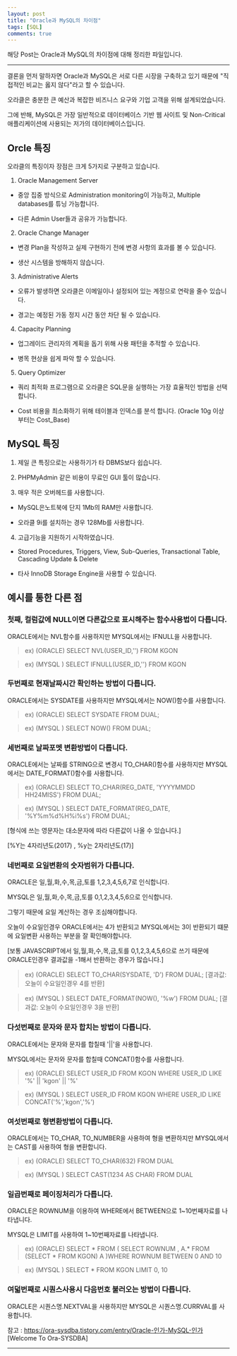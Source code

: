 ```yaml
---
layout: post
title: "Oracle과 MySQL의 차이점"
tags: [SQL]
comments: true
---
```

 
해당 Post는 Oracle과 MySQL의 차이점에 대해 정리한 파일입니다.

---

결론을 먼저 말하자면 Oracle과 MySQL은 서로 다른 시장을 구축하고 있기 때문에 "직접적인 비교는 옳지 않다"라고 할 수 있습니다.

오라클은 충분한 큰 예산과 복잡한 비즈니스 요구와 기업 고객을 위해 설계되었습니다.

그에 반해, MySQL은 가장 일반적으로 데이터베이스 기반 웹 사이트 및 Non-Critical 애플리케이션에 사용되는 저가의 데이터베이스입니다.


## Orcle 특징

오라클의 특징이자 장점은 크게 5가지로 구분하고 있습니다.

1. Oracle Management Server

 - 중앙 집중 방식으로 Administration monitoring이 가능하고, Multiple databases를 튜닝 가능합니다.

 - 다른 Admin User들과 공유가 가능합니다.

2. Oracle Change Manager

 - 변경 Plan을 작성하고 실제 구현하기 전에 변경 사항의 효과를 볼 수 있습니다.

 - 생산 시스템을 방해하지 않습니다.

3. Administrative Alerts

 - 오류가 발생하면 오라클은 이메일이나 설정되어 있는 계정으로 연락을 줄수 있습니다.

 - 경고는 예정된 가동 정지 시간 동안 차단 될 수 있습니다. 

4. Capacity Planning

 - 업그레이드 관리자의 계획을 돕기 위해 사용 패턴을 추적할 수 있습니다.

 - 병목 현상을 쉽게 파악 할 수 있습니다.

5. Query Optimizer

 - 쿼리 최적화 프로그램으로 오라클은 SQL문을 실행하는 가장 효율적인 방법을 선택합니다.

 - Cost 비용을 최소화하기 위해 테이블과 인덱스를 분석 합니다. (Oracle 10g 이상부터는 Cost_Base)

## MySQL 특징

1. 제일 큰 특징으로는 사용하기가 타 DBMS보다 쉽습니다.

2. PHPMyAdmin 같은 비용이 무료인 GUI 툴이 많습니다.

3. 매우 적은 오버헤드를 사용합니다.

 - MySQL은노트북에 단지 1Mb의 RAM만 사용합니다.

 - 오라클 9i를 설치하는 경우 128Mb를 사용합니다.

4. 고급기능을 지원하기 시작하였습니다.

 - Stored Procedures, Triggers, View, Sub-Queries, Transactional Table, Cascading Update & Delete

 - 타사 InnoDB Storage Engine을 사용할 수 있습니다.

##  예시를 통한 다른 점

### 첫째, 컬럼값에 NULL이면 다른값으로 표시해주는 함수사용법이 다릅니다. 

ORACLE에서는 NVL함수를 사용하지만 MYSQL에서는 IFNULL을 사용합니다.

> ex) (ORACLE) SELECT NVL(USER_ID,'') FROM KGON

>ex) (MYSQL ) SELECT IFNULL(USER_ID,'') FROM KGON



### 두번째로 현재날짜시간 확인하는 방법이 다릅니다.

ORACLE에서는 SYSDATE를 사용하지만 MYSQL에서는 NOW()함수를 사용합니다.

> ex) (ORACLE) SELECT SYSDATE FROM DUAL;

> ex) (MYSQL ) SELECT NOW() FROM DUAL;



### 세번째로 날짜포멧 변환방법이 다릅니다.

ORACLE에서는 날짜를 STRING으로 변경시 TO_CHAR()함수를 사용하지만 MYSQL에서는 DATE_FORMAT()함수를 사용합니다.

> ex) (ORACLE) SELECT TO_CHAR(REG_DATE, 'YYYYMMDD HH24MISS') FROM DUAL;

> ex) (MYSQL ) SELECT DATE_FORMAT(REG_DATE, '%Y%m%d%H%i%s') FROM DUAL;

[형식에 쓰는 영문자는 대소문자에 따라 다른값이 나올 수 있습니다.]

[%Y는 4자리년도(2017) , %y는 2자리년도(17)]



### 네번째로 요일변환의 숫자범위가 다릅니다.

ORACLE은 일,월,화,수,목,금,토를 1,2,3,4,5,6,7로 인식합니다. 

MYSQL은 일,월,화,수,목,금,토를 0,1,2,3,4,5,6으로 인식합니다. 

그렇기 때문에 요일 계산하는 경우 조심해야합니다. 

오늘이 수요일인경우 ORACLE에서는 4가 반환되고 MYSQL에서는 3이 반환되기 떄문에 요일변환 사용하는 부분을 잘 확인해야합니다.

[보통 JAVASCRIPT에서 일,월,화,수,목,금,토를 0,1,2,3,4,5,6으로 쓰기 때문에 ORACLE인경우 결과값을 -1해서 반환하는 경우가 많습니다.]

> ex) (ORACLE) SELECT TO_CHAR(SYSDATE, 'D') FROM DUAL; [결과값: 오늘이 수요일인경우 4를 반환]

> ex) (MYSQL ) SELECT DATE_FORMAT(NOW(), '%w') FROM DUAL; [결과값: 오늘이 수요일인경우 3을 반환]



### 다섯번째로 문자와 문자 합치는 방법이 다릅니다.

ORACLE에서는 문자와 문자를 합칠때 '||'을 사용합니다.

MYSQL에서는 문자와 문자를 합칠때 CONCAT()함수를 사용합니다.

> ex) (ORACLE) SELECT USER_ID FROM KGON WHERE USER_ID LIKE '%' || 'kgon' || '%'

> ex) (MYSQL ) SELECT USER_ID FROM KGON WHERE USER_ID LIKE CONCAT('%','kgon','%')



### 여섯번째로 형변환방법이 다릅니다.

ORACLE에서는 TO_CHAR, TO_NUMBER을 사용하여 형을 변환하지만 MYSQL에서는 CAST를 사용하여 형을 변환합니다.

> ex) (ORACLE) SELECT TO_CHAR(632) FROM DUAL

> ex) (MYSQL ) SELECT CAST(1234 AS CHAR) FROM DUAL



### 일곱번째로 페이징처리가 다릅니다. 

ORACLE은 ROWNUM을 이용하여 WHERE에서 BETWEEN으로 1~10번째자료를 나타냅니다.

MYSQL은 LIMIT를 사용하여 1~10번째자료를 나타냅니다.

> ex) (ORACLE) SELECT * FROM ( SELECT ROWNUM , A.* FROM (SELECT * FROM KGON) A )WHERE ROWNUM BETWEEN 0 AND 10

> ex) (MYSQL ) SELECT * FROM KGON LIMIT 0, 10



### 여덟번째로 시퀀스사용시 다음번호 불러오는 방법이 다릅니다.

ORACLE은 시퀀스명.NEXTVAL을 사용하지만 MYSQL은 시퀀스명.CURRVAL를 사용합니다.


참고 : https://ora-sysdba.tistory.com/entry/Oracle-인가-MySQL-인가 [Welcome To Ora-SYSDBA]

---

